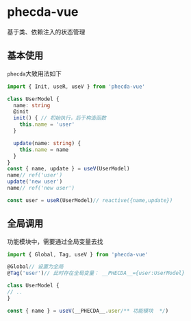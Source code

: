 # phecda-vue

基于类、依赖注入的状态管理

## 基本使用
`phecda`大致用法如下


```ts
import { Init, useR, useV } from 'phecda-vue'

class UserModel {
  name: string
  @init
  init() { // 初始执行，后于构造函数
    this.name = 'user'
  }

  update(name: string) {
    this.name = name
  }
}
const { name, update } = useV(UserModel)
name// ref('user')
update('new user')
name// ref('new user')

const user = useR(UserModel)// reactive({name,update})
```

##  全局调用
功能模块中，需要通过全局变量去找
```ts
import { Global, Tag, useV } from 'phecda-vue'

@Global// 设置为全局
@Tag('user')// 此时存在全局变量： __PHECDA__={user:UserModel}

class UserModel {
// ..
}

const { name } = useV(__PHECDA__.user/** 功能模块  */)
```